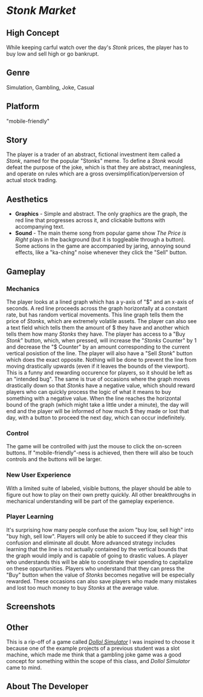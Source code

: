 # *Stonk Market*

## High Concept
While keeping carful watch over the day's *Stonk* prices, the player has to buy low and sell high or go bankrupt.

## Genre
Simulation, Gambling, Joke, Casual

## Platform
"mobile-friendly"

## Story
The player is a trader of an abstract, fictional investment item called a *Stonk*, named for the popular "Stonks" meme. To define a *Stonk* would defeat the purpose of the joke, which is that they are abstract, meaningless, and operate on rules which are a gross oversimplification/perversion of actual stock trading.

## Aesthetics
* **Graphics** - Simple and abstract. The only graphics are the graph, the red line that progresses across it, and clickable buttons with accompanying text.
* **Sound** - The main theme song from popular game show *The Price is Right* plays in the background (but it is toggleable through a button). Some actions in the game are accompanied by jaring, annoying sound effects, like a "ka-ching" noise whenever they click the "Sell" button.

## Gameplay

### Mechanics
The player looks at a lined graph which has a y-axis of "$" and an x-axis of seconds. A red line proceeds across the graph horizontally at a constant rate, but has random vertical movements. This line graph tells them the price of *Stonks*, which are extremely volatile assets. The player can also see a text field which tells them the amount of $ they have and another which tells them how many *Stonks* they have. The player has access to a "Buy *Stonk*" button, which, when pressed, will increase the "*Stonks* Counter" by 1 and decrease the "$ Counter" by an amount corresponding to the current vertical posistion of the line. The player will also have a "Sell *Stonk*" button which does the exact opposite. Nothing will be done to prevent the line from moving drastically upwards (even if it leaves the bounds of the viewport). This is a funny and rewarding occurence for players, so it should be left as an "intended bug". The same is true of occasions where the graph moves drastically down so that *Stonks* have a negative value, which should reward players who can quickly process the logic of what it means to buy something with a negative value. When the line reaches the horizontal bound of the graph (which might take a little under a minute), the day will end and the player will be informed of how much $ they made or lost that day, with a button to proceed the next day, which can occur indefinitely.

### Control
The game will be controlled with just the mouse to click the on-screen buttons. If "mobile-friendly"-ness is achieved, then there will also be touch controls and the buttons will be larger.

### New User Experience
With a limited suite of labeled, visible buttons, the player should be able to figure out how to play on their own pretty quickly. All other breakthroughs in mechanical understanding will be part of the gameplay experience.

### Player Learning
It's surprising how many people confuse the axiom "buy low, sell high" into "buy high, sell low". Players will only be able to succeed if they clear this confusion and eliminate all doubt. More advanced strategy includes learning that the line is not actually contained by the vertical bounds that the graph would imply and is capable of going to drastic values. A player who understands this will be able to coordinate their spending to capitalize on these oppurtunities. Players who understand that they can press the "Buy" button when the value of *Stonks* becomes negative will be especially rewarded. These occasions can also save players who made many mistakes and lost too much money to buy *Stonks* at the average value.

## Screenshots

## Other
This is a rip-off of a game called [*Dollol Simulator*](https://store.steampowered.com/app/806660/Dollal_Simulator_2018/)
I was inspired to choose it because one of the example projects of a previous student was a slot machine, which made me think that a gambling joke game was a good concept for something within the scope of this class, and *Dollol Simulator* came to mind.

## About The Developer
